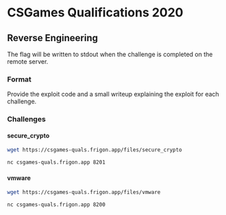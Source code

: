 # CSGames Qualifications 2020

## Reverse Engineering

The flag will be written to stdout when the challenge is completed on the remote server.

### Format

Provide the exploit code and a small writeup explaining the exploit for each challenge.

### Challenges

#### secure\_crypto

```sh
wget https://csgames-quals.frigon.app/files/secure_crypto
```

```sh
nc csgames-quals.frigon.app 8201
```

#### vmware

```sh
wget https://csgames-quals.frigon.app/files/vmware
```

```sh
nc csgames-quals.frigon.app 8200
```

